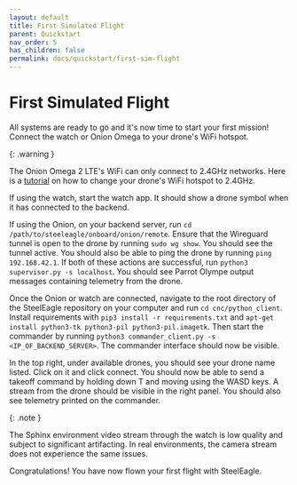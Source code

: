 ```yaml
---
layout: default
title: First Simulated Flight
parent: Quickstart
nav_order: 5
has_children: false
permalink: docs/quickstart/first-sim-flight
---
```

# First Simulated Flight
All systems are ready to go and it's now time to start your first mission! Connect the watch or Onion Omega to your drone's WiFi hotspot.

{: .warning }

The Onion Omega 2 LTE's WiFi can only connect to 2.4GHz networks. Here is a [tutorial](https://www.youtube.com/watch?v=B6kM8BnshsY) on how to change your drone's WiFi hotspot to 2.4GHz.

If using the watch, start the watch app. It should show a drone symbol when it has connected to the backend.

If using the Onion, on your backend server, run `cd /path/to/steeleagle/onboard/onion/remote`. Ensure that the Wireguard tunnel is open to the drone by running `sudo wg show`. You should see the tunnel active. You should also be able to ping the drone by running `ping 192.168.42.1`. If both of these actions are successful, run `python3 supervisor.py -s localhost`. You should see Parrot Olympe output messages containing telemetry from the drone.

Once the Onion or watch are connected, navigate to the root directory of the SteelEagle repository on your computer and run `cd cnc/python_client`. Install requirements with `pip3 install -r requirements.txt` and `apt-get install python3-tk python3-pil python3-pil.imagetk`. Then start the commander by running `python3 commander_client.py -s <IP_OF_BACKEND_SERVER>`. The commander interface should now be visible.

In the top right, under available drones, you should see your drone name listed. Click on it and click connect. You should now be able to send a takeoff command by holding down T and moving using the WASD keys. A stream from the drone should be visible in the right panel. You should also see telemetry printed on the commander.

{: .note }

The Sphinx environment video stream through the watch is low quality and subject to significant artifacting. In real environments, the camera stream does not experience the same issues.

Congratulations! You have now flown your first flight with SteelEagle.
